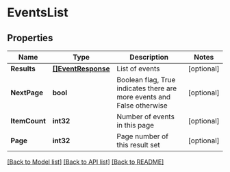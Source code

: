# EventsList

## Properties
Name | Type | Description | Notes
------------ | ------------- | ------------- | -------------
**Results** | [**[]EventResponse**](EventResponse.md) | List of events | [optional] 
**NextPage** | **bool** | Boolean flag, True indicates there are more events and False otherwise | [optional] 
**ItemCount** | **int32** | Number of events in this page | [optional] 
**Page** | **int32** | Page number of this result set | [optional] 

[[Back to Model list]](../README.md#documentation-for-models) [[Back to API list]](../README.md#documentation-for-api-endpoints) [[Back to README]](../README.md)


